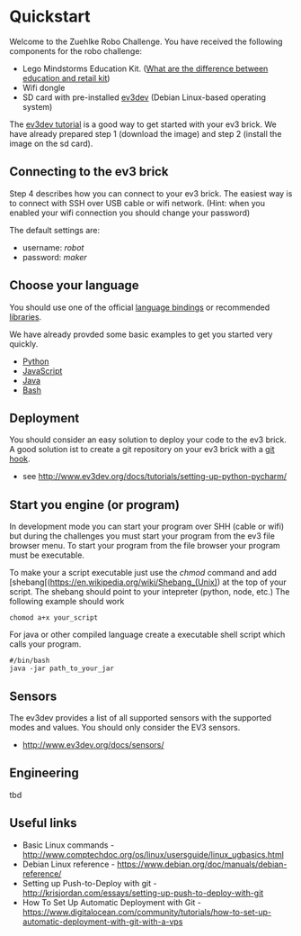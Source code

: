 # Quickstart
Welcome to the Zuehlke Robo Challenge. You have received the following components for the robo challenge:
* Lego Mindstorms Education Kit. ([What are the difference between education and retail kit](http://robotsquare.com/2013/11/25/difference-between-ev3-home-edition-and-education-ev3/))
* Wifi dongle
* SD card with pre-installed [ev3dev](http://www.ev3dev.org) (Debian Linux-based operating system)

The [ev3dev tutorial](http://www.ev3dev.org/docs/getting-started/) is a good way to get started with your ev3 brick. We have already prepared step 1 (download the image) and step 2 (install the image on the sd card). 


## Connecting to the ev3 brick
Step 4 describes how you can connect to your ev3 brick. The easiest way is to connect with SSH over USB cable or wifi network. (Hint: when you enabled your wifi connection you should change your password)

The default settings are:
* username: _robot_
* password: _maker_

## Choose your language
You should use one of the official [language bindings](https://github.com/ev3dev/ev3dev-lang) or recommended [libraries](http://www.ev3dev.org/docs/libraries/).

We have already provded some basic examples to get you started very quickly. 
* [Python](framework/python)
* [JavaScript](framework/javascript)
* [Java](framework/java)
* [Bash](framework/bash)

## Deployment 
You should consider an easy solution to deploy your code to the ev3 brick. A good solution ist to create a git repository on your ev3 brick with a [git hook](https://git-scm.com/docs/githooks). 
- see http://www.ev3dev.org/docs/tutorials/setting-up-python-pycharm/


## Start you engine (or program)
In development mode you can start your program over SHH (cable or wifi) but during the challenges you must start your program from the ev3 file browser menu. To start your program from the file browser your program must be executable. 

To make your a script executable just use the _chmod_ command and add [shebang[(https://en.wikipedia.org/wiki/Shebang_(Unix)) at the top of your script. 
The shebang should point to your intepreter (python, node, etc.) The following example should work

```
chomod a+x your_script
```

For java or other compiled language create a executable shell script which calls your program.

```
#/bin/bash
java -jar path_to_your_jar
```

## Sensors
The ev3dev provides a list of all supported sensors with the supported modes and values. You should only consider the EV3 sensors.
- http://www.ev3dev.org/docs/sensors/

## Engineering
tbd

## Useful links
* Basic Linux commands - http://www.comptechdoc.org/os/linux/usersguide/linux_ugbasics.html
* Debian Linux reference - https://www.debian.org/doc/manuals/debian-reference/
* Setting up Push-to-Deploy with git - http://krisjordan.com/essays/setting-up-push-to-deploy-with-git
* How To Set Up Automatic Deployment with Git - https://www.digitalocean.com/community/tutorials/how-to-set-up-automatic-deployment-with-git-with-a-vps

